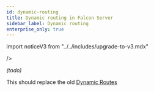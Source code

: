 ```yaml
---
id: dynamic-routing
title: Dynamic routing in Falcon Server
sidebar_label: Dynamic routing
enterprise_only: true
---
```


import noticeV3 from "../../includes/upgrade-to-v3.mdx"

<noticeV3 />/>

_(todo)_

This should replace the old [Dynamic Routes](/composer/core/dynamic-routes)
